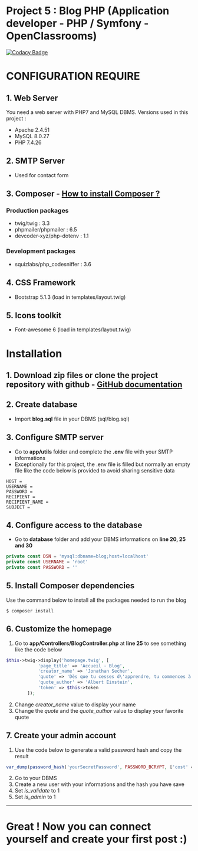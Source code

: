 # Project 5 : Blog PHP (Application developer - PHP / Symfony - OpenClassrooms)

[![Codacy Badge](https://app.codacy.com/project/badge/Grade/6cb1192c39f74feca26b2957e935ce68)](https://www.codacy.com/gh/ashk74/P5_blog/dashboard?utm_source=github.com&amp;utm_medium=referral&amp;utm_content=ashk74/P5_blog&amp;utm_campaign=Badge_Grade)

# CONFIGURATION REQUIRE
## 1. Web Server
You need a web server with PHP7 and MySQL DBMS.
Versions used in this project :
* Apache 2.4.51
* MySQL 8.0.27
* PHP 7.4.26

## 2. SMTP Server
* Used for contact form

## 3. Composer - [How to install Composer ?](https://getcomposer.org/download/)

### Production packages
* twig/twig : 3.3
* phpmailer/phpmailer : 6.5
* devcoder-xyz/php-dotenv : 1.1

### Development packages
* squizlabs/php_codesniffer : 3.6

## 4. CSS Framework
* Bootstrap 5.1.3 (load in templates/layout.twig)

## 5. Icons toolkit
* Font-awesome 6 (load in templates/layout.twig)

# Installation
## 1. Download zip files or clone the project repository with github - [GitHub documentation](https://docs.github.com/en/github/creating-cloning-and-archiving-repositories/cloning-a-repository)

## 2. Create database
* Import **blog.sql** file in your DBMS (sql/blog.sql)

## 3. Configure SMTP server
* Go to **app/utils** folder and complete the **.env** file with your SMTP informations
* Exceptionally for this project, the .env file is filled but normally an empty file like the code below is provided to avoid sharing sensitive data
```
HOST =
USERNAME =
PASSWORD =
RECIPIENT =
RECIPIENT_NAME =
SUBJECT =
```

## 4. Configure access to the database
* Go to **database** folder and add your DBMS informations on **line 20, 25 and 30**
```PHP
private const DSN = 'mysql:dbname=blog;host=localhost'
private const USERNAME = 'root'
private const PASSWORD = ''
```

## 5. Install Composer dependencies
Use the command below to install all the packages needed to run the blog
```
$ composer install
```

## 6. Customize the homepage
1. Go to **app/Controllers/BlogController.php** at **line 25** to see something like the code below
```PHP
$this->twig->display('homepage.twig', [
            'page_title' => 'Accueil - Blog',
            'creator_name' => 'Jonathan Secher',
            'quote' => 'Dès que tu cesses d\'apprendre, tu commences à mourir.',
            'quote_author' => 'Albert Einstein',
            'token' => $this->token
        ]);
```
2. Change *creator_name* value to display your name
3. Change the *quote* and the *quote_author* value to display your favorite quote

## 7. Create your admin account
1. Use the code below to generate a valid password hash and copy the result
```PHP
var_dump(password_hash('yourSecretPassword', PASSWORD_BCRYPT, ['cost' => 9]));
```
2. Go to your DBMS
3. Create a new user with your informations and the hash you have save
4. Set *is_validate* to 1
5. Set *is_admin* to 1

----
# Great ! Now you can connect yourself and create your first post :)

